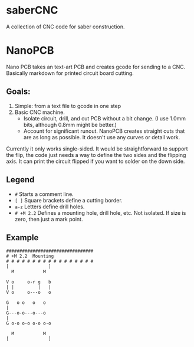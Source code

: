 # saberCNC
A collection of CNC code for saber construction.

# NanoPCB
Nano PCB takes an text-art PCB and creates gcode for sending to a CNC.
Basically markdown for printed circuit board cutting.

## Goals:
1. Simple: from a text file to gcode in one step
2. Basic CNC machine.
   - Isolate circuit, drill, and cut PCB without a bit change. (I use 1.0mm
     bits, although 0.8mm might be better.)
   - Account for significant runout. NanoPCB creates straight cuts that are
     as long as possible. It doesn't use any curves or detail work.

Currently it only works single-sided. It would be straightforward to support
the flip, the code just needs a way to define the two sides and the flipping
axis. It can print the circuit flipped if you want to solder on the down side.

## Legend

* ````#````         Starts a comment line.
* ````[ ]````       Square brackets define a cutting border.
* ````a-z````       Letters define drill holes.
* ````# +M 2.2````  Defines a mounting hole, drill hole, etc. Not isolated. If size is zero, then just a mark point.

## Example

````
#################################
# +M 2.2  Mounting
# # # # # # # # # # # # # # # # #
[               ]
  M           M 

V o     o-r g   b
| |         |   |
V o     o---o   o

G   o o   o   o
|
G---o-o---o---o
|
G o-o o-o o-o o-o 

  M           M 
[               ]
````
